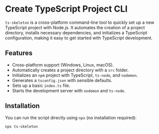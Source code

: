 # Create TypeScript Project CLI

`ts-skeleton` is a cross-platform command-line tool to quickly set up a new TypeScript project with Node.js. It automates the creation of a project directory, installs necessary dependencies, and initializes a TypeScript configuration, making it easy to get started with TypeScript development.

## Features

- Cross-platform support (Windows, Linux, macOS).
- Automatically creates a project directory with a `src` folder.
- Initializes an `npm` project with TypeScript, `ts-node`, and `nodemon`.
- Generates a `tsconfig.json` with sensible defaults.
- Sets up a basic `index.ts` file.
- Starts the development server with `nodemon` and `ts-node`.

## Installation

You can run the script directly using `npx` (no installation required):

```bash
npx ts-skeleton
